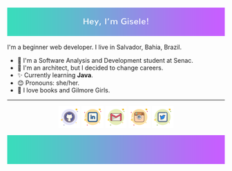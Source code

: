 <p align="center"> <img src="img/top2.png"> </p>

I'm a beginner web developer. I live in Salvador, Bahia, Brazil. 

- 📖 I'm a Software Analysis and Development student at Senac.
- 🎈 I'm an architect, but I decided to change careers.
- ✨ Currently learning **Java**.
- 😊 Pronouns: she/her.
- 💖 I love books and Gilmore Girls.


---
<p align="center">
	<a href="https://github.com/plgisele"><img src="img/icons8-github.png" alt="GitHub"/></a>
	<a href="https://www.linkedin.com/in/giselepaiva90/"><img src="img/icons8-linkedin.png" alt="LinkedIn"/></a>
	<a href="mailto:giselepaiva.arq@gmail.com"><img src="img/icons8-gmail.png" alt="Email"/></a>
	<a href="https://www.instagram.com/xl.png/"><img src="img/icons8-ig.png" alt="Instagram"/></a>
	<a href="https://twitter.com/_imxis"><img src="img/icons8-tw.png" alt="Twitter"/></a>
</p>

<p align="center"> <img src="img/bottom.png"> </p>



